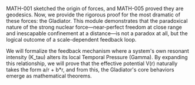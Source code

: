 MATH-001 sketched the origin of forces, and MATH-005 proved they are geodesics. Now, we provide the rigorous proof for the most dramatic of these forces: the Gladiator. This module demonstrates that the paradoxical nature of the strong nuclear force—near-perfect freedom at close range and inescapable confinement at a distance—is not a paradox at all, but the logical outcome of a scale-dependent feedback loop.

We will formalize the feedback mechanism where a system's own resonant intensity (K_tau) alters its local Temporal Pressure (Gamma). By expanding this relationship, we will prove that the effective potential V(r) naturally takes the form a/r + b*r, and from this, the Gladiator's core behaviors emerge as mathematical theorems.